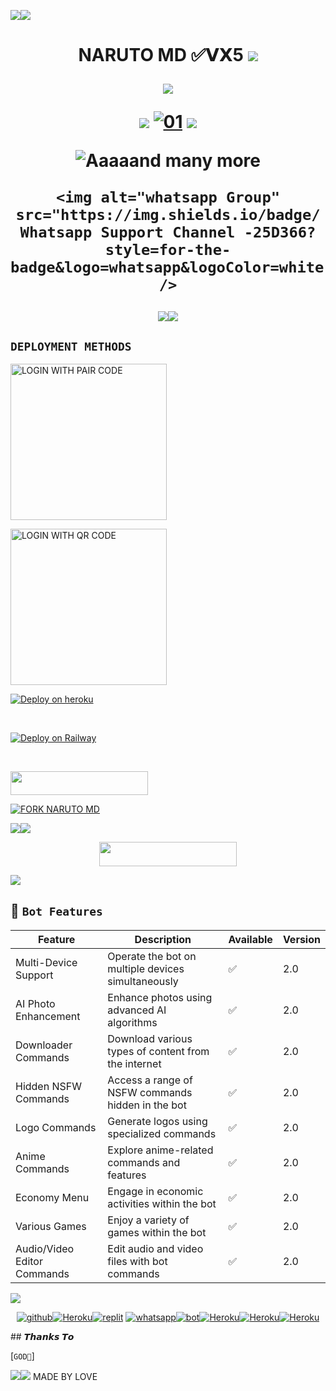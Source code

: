 <a><img src='https://i.imgur.com/LyHic3i.gif'/></a><a><img src='https://i.imgur.com/LyHic3i.gif'/></a>
<h1 align="center"><b>NARUTO MD ✅𝗩𝗫5</b>
<a><img src='https://i.imgur.com/LyHic3i.gif'/></a>
<p align="center">
  <a href="https://github.com/DenverCoder1/readme-typing-svg"><img src="https://readme-typing-svg.herokuapp.com?font=Time+New+Roman&color=cyan&size=25&center=true&vCenter=true&width=600&height=100&lines=Am+Naruto-MD+by+Andrew..&heart;++;Self-taught+Back-Created+By,;ANDREW+Am+The,;Best+Is+Bot+For+You+To,;Deploy..<3"></a>
</p>
<a><img src='https://i.imgur.com/LyHic3i.gif'/></a>                       
  <a href="https://ibb.co/N6NMDtn"><img src="https://telegra.ph/file/10ac7a8296ea389aeaf90.jpg" alt="01" border="0" /></a>     
<a><img src='https://telegra.ph/file/10ac7a8296ea389aeaf90.jpg'/></a>
 
![Aaaaand many more](res/readme/context.gif)

 


    <img alt="whatsapp Group" src="https://img.shields.io/badge/ Whatsapp Support Channel -25D366?style=for-the-badge&logo=whatsapp&logoColor=white" />
  </a>
</p>
<a><img src='https://i.imgur.com/LyHic3i.gif'/></a><a><img src='https://i.imgur.com/LyHic3i.gif'/></a>

 **`DEPLOYMENT METHODS`**
---

<a href="https://black-panther-app-6d384e753bee.herokuapp.com/pair"><img src="https://img.shields.io/badge/LOGIN%20WITH-PAIR%20CODE-blue" alt="LOGIN WITH PAIR CODE" width="250"></a>


<a href="https://qr-code-panther-19894751f2f0.herokuapp.com/qr"><img src="https://img.shields.io/badge/LOGIN%20WITH-QR%20CODE-black" alt="LOGIN WITH QR CODE" width="250"></a>
<br>


[![Deploy on heroku](https://www.herokucdn.com/deploy/button.svg)](https://dashboard.heroku.com/new?button-url=https%3A%2F%2Fkingibrahimtech.github.io%2F&template=https%3A%2F%2Fgithub.com%2Fkingibrahimtech%2Fblack-panther-md-x)

<br>

[![Deploy on Railway](https://railway.app/button.svg)](https://railway.app/template/kqO_n5?referralCode=AqkNn4)

<br>

<p align=""><a href="https://repl.it/github/ibrahimaitech/BLACK-PANTHER-MD"> <img src="https://img.shields.io/badge/replit%20Deploy-blue?style=for-the-badge&logo=replit" width="220" height="38.45"/></a>

<br>


[![FORK NARUTO MD](https://img.shields.io/badge/FORK%20-NARUTO%20MD%20MD-white)](https://github.com/Andrewdesoup/NARUTO-MD-XMD/fork)

<a><img src='https://telegra.ph/file/9305b6295345b2b602c84.jpg'/></a><a><img src='https://telegra.ph/file/9305b6295345b2b602c84.jpg'/></a>


<p align="center"><a href="https://NARUTO-MD-app-6d384e753bee.herokuapp.com/">
 <img src="https://img.shields.io/badge/TAP%20HERE%20TO%20OPEN%20NARUTO%20PMD%20APP-marron?style=for-the-badge&logo=narutomd" width="220" height="38.45"/></a></p>



<a><img src='https://telegra.ph/file/9305b6295345b2b602c84.jpg'/></a>


   ## 🚀 `Bot Features`
| Feature                          | Description                                             | Available    | Version    |
| ---------------------------------| ------------------------------------------------------- | ------------ | ---------- |
| Multi-Device Support             | Operate the bot on multiple devices simultaneously     | ✅           | 2.0        |
| AI Photo Enhancement             | Enhance photos using advanced AI algorithms            | ✅           | 2.0        |
| Downloader Commands              | Download various types of content from the internet     | ✅           | 2.0        |
| Hidden NSFW Commands             | Access a range of NSFW commands hidden in the bot       | ✅           | 2.0        |
| Logo Commands                    | Generate logos using specialized commands               | ✅           | 2.0        |
| Anime Commands                   | Explore anime-related commands and features              | ✅           | 2.0        |
| Economy Menu                     | Engage in economic activities within the bot            | ✅           | 2.0        |
| Various Games                    | Enjoy a variety of games within the bot                 | ✅           | 2.0        |
| Audio/Video Editor Commands      | Edit audio and video files with bot commands            | ✅           | 2.0        |

<a><img src='https://i.imgur.com/LyHic3i.gif'/></a>
<br/> <div align="center">
[![github](https://github.com/github.png?size=100)](https://github.com/Andrewdesoup)[![Heroku](https://github.com/heroku.png?size=100)](#click-here-to-deploy)[![replit](https://github.com/replit.png?size=100)](https://github.com/Andrewdesoup) [![whatsapp](https://github.com/whatsapp.png?size=89)](https://Andrewdesoup)[![bot](https://github.com/youtube.png?size=89)](https://github.com/Andrewdesoup)[![Heroku](https://github.com/facebook.png?size=89)](https://Andrewsoup)[![Heroku](https://github.com/instagram.png?size=89)](https://github.com/Andrewdesoup)[![Heroku](https://github.com/you-tube.png?size=89)](https://github.com/Andrewdesoup)<br/>
</div>
## 𝙏𝙝𝙖𝙣𝙠𝙨 𝙏𝙤 

[`GOD🙏`]


<a><img src='https://telegra.ph/file/927d3cf8c935e687b6213.jpg'/></a><a><img src='https://i.imgur.com/LyHic3i.gif'/></a>
MADE BY LOVE
